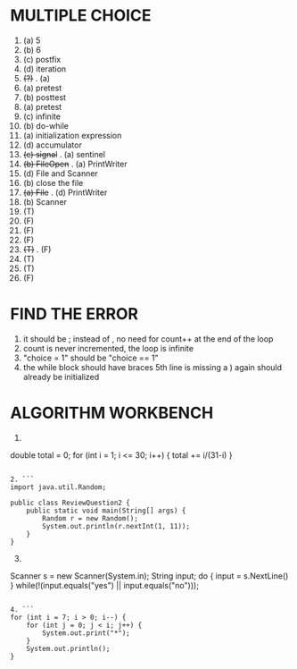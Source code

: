 # MULTIPLE CHOICE
1. (a) 5
2. (b) 6
3. (c) postfix
4. (d) iteration
5. ~~(?)~~
 . (a)
6. (a) pretest
7. (b) posttest
8. (a) pretest
9. (c) infinite
10. (b) do-while
11. (a) initialization expression
12. (d) accumulator
13. ~~(c) signal~~
  . (a) sentinel
14. ~~(b) FileOpen~~
  . (a) PrintWriter
15. (d) File and Scanner
16. (b) close the file
17. ~~(a) File~~
  . (d) PrintWriter
18. (b) Scanner 
19. (T) 
20. (F) 
21. (F) 
22. (F) 
23. ~~(T)~~ 
  . (F) 
24. (T) 
25. (T) 
26. (F) 

# FIND THE ERROR
1. it should be ; instead of ,
   no need for count++ at the end of the loop
2. count is never incremented, the loop is infinite
3. "choice = 1" should be "choice == 1"
4. the while block should have braces
   5th line is missing a )
   again should already be initialized

# ALGORITHM WORKBENCH
1. ```
double total = 0;
for (int i = 1; i <= 30; i++) {
	total += i/(31-i)
}
```

2. ```
import java.util.Random;

public class ReviewQuestion2 {
	public static void main(String[] args) {
		Random r = new Random();
		System.out.println(r.nextInt(1, 11));
	}
}
```

3. ```
Scanner s = new Scanner(System.in);
String input;
do {
	input = s.NextLine()
} while(!(input.equals("yes") || input.equals("no")));
```

4. ```
for (int i = 7; i > 0; i--) {
	for (int j = 0; j < i; j++) {
		System.out.print("*");
	}
	System.out.println();
}
```